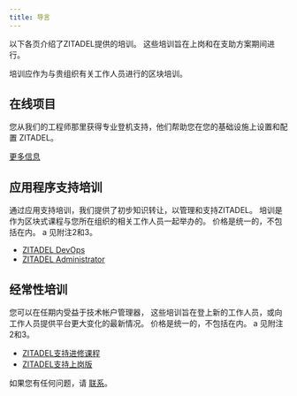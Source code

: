 ```yaml
---
title: 导言
---
```


以下各页介绍了ZITADEL提供的培训。 这些培训旨在上岗和在支助方案期间进行。

培训应作为与贵组织有关工作人员进行的区块培训。

## 在线项目

您从我们的工程师那里获得专业登机支持，他们帮助您在您的基础设施上设置和配置 ZITADEL。

[更多信息](project)

## 应用程序支持培训

通过应用支持培训，我们提供了初步知识转让，以管理和支持ZITADEL。 培训是作为区块式课程与您所在组织的相关工作人员一起举办的。 价格是统一的，不包括在内。 a 见附注2和3。

* [ZITADEL DevOps](application#zitadel-devops)
* [ZITADEL Administrator](application#zitadel-administrator)

## 经常性培训

您可以在任期内受益于技术帐户管理器， 这些培训旨在登上新的工作人员，或向工作人员提供平台更大变化的最新情况。 价格是统一的，不包括在内。 a 见附注2和3。

* [ZITADEL支持进修课程](recurring#zitadel-support-refresher)
* [ZITADEL支持上岗版](recurring#zitadel-support-onboarding)

如果您有任何问题，请 [联系](https://zitadel.com/contact)。
